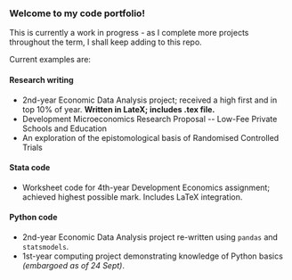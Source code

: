 ### Welcome to my code portfolio!

This is currently a work in progress - as I complete more projects throughout the term, I shall keep adding to this repo.

Current examples are:

#### Research writing
- 2nd-year Economic Data Analysis project; received a high first and in top 10% of year. **Written in LateX; includes .tex file.**
- Development Microeconomics Research Proposal -- Low-Fee Private Schools and Education
- An exploration of the epistomological basis of Randomised Controlled Trials

#### Stata code
- Worksheet code for 4th-year Development Economics assignment; achieved highest possible mark. Includes LaTeX integration.

#### Python code
- 2nd-year Economic Data Analysis project re-written using `pandas` and `statsmodels`.
- 1st-year computing project demonstrating knowledge of Python basics _(embargoed as of 24 Sept)_.
